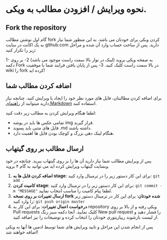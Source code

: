 
# نحوه ویرایش / افزودن مطالب به ویکی.

## Fork the repository
گام اول نوشتن مطالب fork کردن ویکی برای خودتان می باشد. به این منظور شما نیاز به یک اکانت در سایت github.com دارید. پس از ساخت حساب وارد آن شده و مراحل زیر را تکرار کنید:

1- به صفحه ویکی بروید (لینک در نوار بالا سمت راست موجود می باشد)
2- بر روی دکمه Fork در بالا سمت راست کلیک کنید.
3- پس از پایان یافتن فرایند شما با موفقیت wiki را fork کرده اید!

## اضافه کردن مطالب شما
برای اضافه کردن مطالبتان، فایل های مورد نظر خود را ایجاد یا ویرایش کنید. چنانچه نیاز دارید میتوانید از [راهنمای Markdown](markdown.md) استفاده کنید.

لطفا هنگام ویرایش کردن به مطالب زیر دقت کنید:
* تمامی عکس ها باید در پوشه img قرار گیرند.
* فایل های متنی باید پسوند .md داشته باشند.
* هنگام لینک دهی بزرگ و کوچک بودن فایل ها اهمیت دارد.

## ارسال مطالب بر روی گیتهاب
پس از ویرایش مطالب شما نیاز دارید آن ها را بر روی گیتهاب ببرید. چنانچه در خود وبسایت گیتهاب ویرایش کرده اید می توانید به گام ۴ بروید.

1. **اضافه کردن فایل ها به stage**: برای این کار دستور زیر را در ترمینال وارد کنید: `git add .`
2. **کامیت کردن stage**: برای این کار دستور زیر را در ترمینال وارد کنید: `git commit -m "MESSAGE"` لطفا پیام کامیت را مناسب انتخاب نمایید.
3. **ارسال تغییرات بر روی نسخه fork شده خودتان**:‌ برای این کار در ترمینال دستور زیر را وارد کنید:‌ `git push origin master`
4. **درخواست اعمال تغییرات**: برای این کار به repository ویکی رفته و از بالا بر روی Pull requests کلیک نمایید. آنجا دکمه سبز رنگ New pull request را فشار دهید و از لیست بازشوند ریپازیتوری خودتان را انتخاب کرده و توضیحات را نیز اضافه کنید.

پس از انجام شدن این مراحل و تایید ویرایش های شما توسط ادمین ها آنها به ویکی اضافه خواهند شد!
